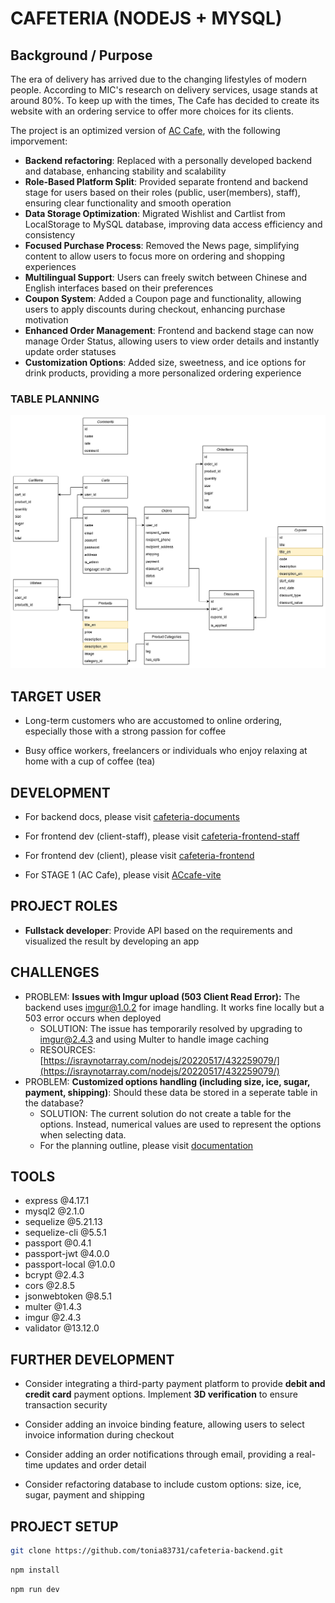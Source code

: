 # CAFETERIA (NODEJS + MYSQL)

## Background / Purpose

The era of delivery has arrived due to the changing lifestyles of modern people. According to MIC's research on delivery services, usage stands at around 80%. To keep up with the times, The Cafe has decided to create its website with an ordering service to offer more choices for its clients.

The project is an optimized version of [AC Cafe](https://tonia83731.github.io/ACcafe-vite/), with the following imporvement:

- **Backend refactoring**: Replaced with a personally developed backend and database, enhancing stability and scalability
- **Role-Based Platform Split**: Provided separate frontend and backend stage for users based on their roles (public, user(members), staff), ensuring clear functionality and smooth operation
- **Data Storage Optimization**: Migrated Wishlist and Cartlist from LocalStorage to MySQL database, improving data access efficiency and consistency
- **Focused Purchase Process**: Removed the News page, simplifying content to allow users to focus more on ordering and shopping experiences
- **Multilingual Support**: Users can freely switch between Chinese and English interfaces based on their preferences
- **Coupon System**: Added a Coupon page and functionality, allowing users to apply discounts during checkout, enhancing purchase motivation
- **Enhanced Order Management**: Frontend and backend stage can now manage Order Status, allowing users to view order details and instantly update order statuses
- **Customization Options**: Added size, sweetness, and ice options for drink products, providing a more personalized ordering experience

### TABLE PLANNING

![cafeteria table](images/cafeteria_data_planning.drawio.png)

## TARGET USER

- Long-term customers who are accustomed to online ordering, especially those with a strong passion for coffee

- Busy office workers, freelancers or individuals who enjoy relaxing at home with a cup of coffee (tea)

## DEVELOPMENT

- For backend docs, please visit [cafeteria-documents](https://github.com/tonia83731/cafeteria-documents/blob/main/information-list.md)

- For frontend dev (client-staff), please visit [cafeteria-frontend-staff](https://github.com/tonia83731/cafeteria-frontend-staff)
- For frontend dev (client), please visit [cafeteria-frontend](https://github.com/tonia83731/cafeteria-frontend)

- For STAGE 1 (AC Cafe), please visit [ACcafe-vite](https://github.com/tonia83731/ACcafe-vite)

## PROJECT ROLES

- **Fullstack developer**: Provide API based on the requirements and visualized the result by developing an app

## CHALLENGES

- PROBLEM: **Issues with Imgur upload (503 Client Read Error):** The backend uses imgur@1.0.2 for image handling. It works fine locally but a 503 error occurs when deployed
  - SOLUTION: The issue has temporarily resolved by upgrading to imgur@2.4.3 and using Multer to handle image caching
  - RESOURCES: [https://israynotarray.com/nodejs/20220517/432259079/](https://israynotarray.com/nodejs/20220517/432259079/)
- PROBLEM: **Customized options handling (including size, ice, sugar, payment, shipping)**: Should these data be stored in a seperate table in the database?
  - SOLUTION: The current solution do not create a table for the options. Instead, numerical values are used to represent the options when selecting data.
  - For the planning outline, please visit [documentation](https://github.com/tonia83731/cafeteria-documents/blob/main/information-list.md)

## TOOLS

- express @4.17.1
- mysql2 @2.1.0
- sequelize @5.21.13
- sequelize-cli @5.5.1
- passport @0.4.1
- passport-jwt @4.0.0
- passport-local @1.0.0
- bcrypt @2.4.3
- cors @2.8.5
- jsonwebtoken @8.5.1
- multer @1.4.3
- imgur @2.4.3
- validator @13.12.0

## FURTHER DEVELOPMENT

- Consider integrating a third-party payment platform to provide **debit and credit card** payment options. Implement **3D verification** to ensure transaction security

- Consider adding an invoice binding feature, allowing users to select invoice information during checkout

- Consider adding an order notifications through email, providing a real-time updates and order detail

- Consider refactoring database to include custom options: size, ice, sugar, payment and shipping

## PROJECT SETUP

```sh
git clone https://github.com/tonia83731/cafeteria-backend.git
```

```sh
npm install
```

```sh
npm run dev
```
